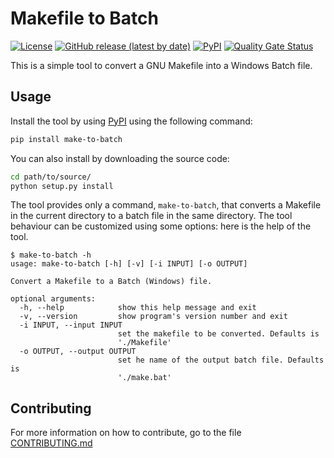 # Makefile to Batch

[![License](https://img.shields.io/github/license/espositoandrea/Make-to-Batch)](https://github.com/espositoandrea/Make-to-Batch/blob/master/LICENSE)
[![GitHub release (latest by
date)](https://img.shields.io/github/v/release/espositoandrea/Make-to-Batch?include_prereleases)](https://github.com/espositoandrea/Make-to-Batch/releases/latest)
[![PyPI](https://img.shields.io/pypi/v/make-to-batch)](https://pypi.org/project/make-to-batch/)
[![Quality Gate Status](https://sonarcloud.io/api/project_badges/measure?project=espositoandrea_Make-to-Batch&metric=alert_status)](https://sonarcloud.io/dashboard?id=espositoandrea_Make-to-Batch)

This is a simple tool to convert a GNU Makefile into a Windows Batch file.

## Usage

Install the tool by using [PyPI](https://pypi.org/project/make-to-batch/) using
the following command:

```bash
pip install make-to-batch
```

You can also install by downloading the source code:

```bash
cd path/to/source/
python setup.py install
```

The tool provides only a command, `make-to-batch`, that converts a Makefile in
the current directory to a batch file in the same directory. The tool behaviour
can be customized using some options: here is the help of the tool.

```text
$ make-to-batch -h
usage: make-to-batch [-h] [-v] [-i INPUT] [-o OUTPUT]

Convert a Makefile to a Batch (Windows) file.

optional arguments:
  -h, --help            show this help message and exit
  -v, --version         show program's version number and exit
  -i INPUT, --input INPUT
                        set the makefile to be converted. Defaults is
                        './Makefile'
  -o OUTPUT, --output OUTPUT
                        set he name of the output batch file. Defaults is
                        './make.bat'
```

## Contributing

For more information on how to contribute, go to the file
[CONTRIBUTING.md](CONTRIBUTING.md)
